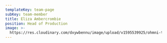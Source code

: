```yaml
---
templateKey: team-page
subKey: team-member
title: Eliza Ambercrombie
position: Head of Production
image: >-
  https://res.cloudinary.com/dxywbennu/image/upload/v1595539925/ohmni-test/dan-rojfuwcsfma-unsplash_uonoqo.jpg
---
```

